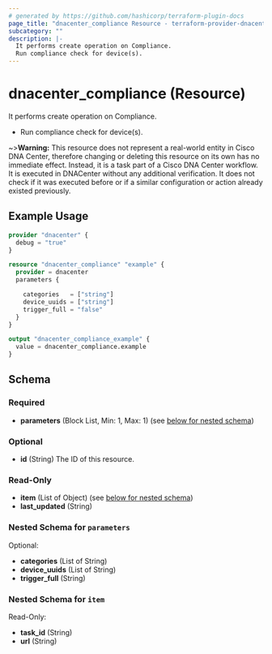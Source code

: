 ```yaml
---
# generated by https://github.com/hashicorp/terraform-plugin-docs
page_title: "dnacenter_compliance Resource - terraform-provider-dnacenter"
subcategory: ""
description: |-
  It performs create operation on Compliance.
  Run compliance check for device(s).
---
```


# dnacenter_compliance (Resource)

It performs create operation on Compliance.

- Run compliance check for device(s).

~>**Warning:**
This resource does not represent a real-world entity in Cisco DNA Center, therefore changing or deleting this resource on its own has no immediate effect.
Instead, it is a task part of a Cisco DNA Center workflow. It is executed in DNACenter without any additional verification. It does not check if it was executed before or if a similar configuration or action already existed previously.

## Example Usage

```terraform
provider "dnacenter" {
  debug = "true"
}

resource "dnacenter_compliance" "example" {
  provider = dnacenter
  parameters {

    categories   = ["string"]
    device_uuids = ["string"]
    trigger_full = "false"
  }
}

output "dnacenter_compliance_example" {
  value = dnacenter_compliance.example
}
```

<!-- schema generated by tfplugindocs -->
## Schema

### Required

- **parameters** (Block List, Min: 1, Max: 1) (see [below for nested schema](#nestedblock--parameters))

### Optional

- **id** (String) The ID of this resource.

### Read-Only

- **item** (List of Object) (see [below for nested schema](#nestedatt--item))
- **last_updated** (String)

<a id="nestedblock--parameters"></a>
### Nested Schema for `parameters`

Optional:

- **categories** (List of String)
- **device_uuids** (List of String)
- **trigger_full** (String)


<a id="nestedatt--item"></a>
### Nested Schema for `item`

Read-Only:

- **task_id** (String)
- **url** (String)


